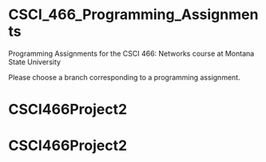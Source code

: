 # CSCI_466_Programming_Assignments
Programming Assignments for the CSCI 466: Networks course at Montana State University

Please choose a branch corresponding to a programming assignment.
# CSCI466Project2
# CSCI466Project2
